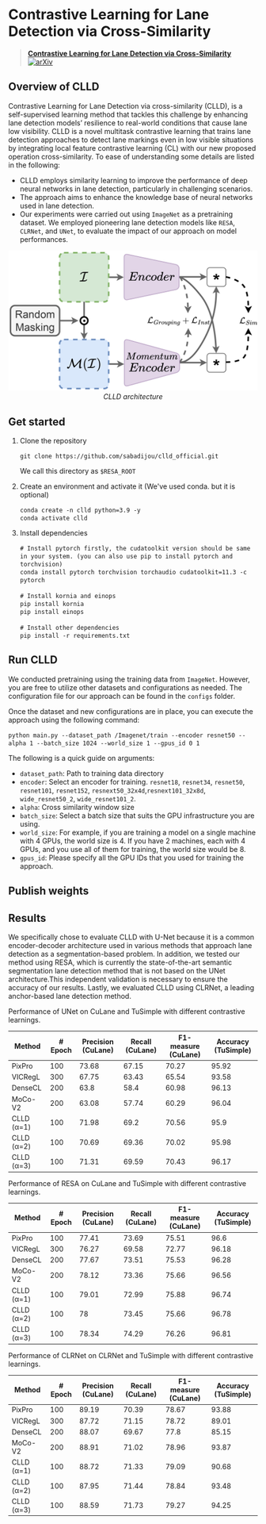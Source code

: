 # Contrastive Learning for Lane Detection via Cross-Similarity
>[**Contrastive Learning for Lane Detection via Cross-Similarity**](https://arxiv.org/abs/2308.08242)<br>
>[![arXiv](https://img.shields.io/badge/arXiv-2312.02151-b31b1b)](https://arxiv.org/abs/2308.08242)

## Overview of CLLD

Contrastive Learning for Lane Detection via cross-similarity (CLLD), is a self-supervised learning method that tackles this challenge by enhancing lane detection models’ resilience to real-world conditions that cause lane low visibility. CLLD is a novel multitask contrastive learning that trains lane detection approaches to detect lane markings even in low visible situations by integrating local feature contrastive learning (CL) with our new proposed operation cross-similarity. To ease of understanding some details are listed in the following:

- CLLD employs similarity learning to improve the performance of deep neural networks in lane detection, particularly in challenging scenarios. 
- The approach aims to enhance the knowledge base of neural networks used in lane detection.
- Our experiments were carried out using `ImageNet` as a pretraining dataset. We employed pioneering lane detection models like  `RESA`, `CLRNet`, and `UNet`, to evaluate the impact of our approach on model performances.

<p align="center">
  <img src="utils/images/architecture.jpg" alt="CLLD architecture" style="width:768px;"><br>
  <i>CLLD architecture</i>
</p>

## Get started
1. Clone the repository
    ```
    git clone https://github.com/sabadijou/clld_official.git
    ```
    We call this directory as `$RESA_ROOT`

2. Create an environment and activate it (We've used conda. but it is optional)

    ```Shell
    conda create -n clld python=3.9 -y
    conda activate clld
    ```

3. Install dependencies

    ```Shell
    # Install pytorch firstly, the cudatoolkit version should be same in your system. (you can also use pip to install pytorch and torchvision)
    conda install pytorch torchvision torchaudio cudatoolkit=11.3 -c pytorch
      
    # Install kornia and einops
    pip install kornia
    pip install einops

    # Install other dependencies
    pip install -r requirements.txt
    ```
## Run CLLD
We conducted pretraining using the training data from `ImageNet`. However, you are free to utilize other datasets and configurations as needed. The configuration file for our approach can be found in the `configs` folder.

Once the dataset and new configurations are in place, you can execute the approach using the following command:

```Shell
python main.py --dataset_path /Imagenet/train --encoder resnet50 --alpha 1 --batch_size 1024 --world_size 1 --gpus_id 0 1 
```
The following is a quick guide on arguments:
- `dataset_path`: Path to training data directory 
- `encoder`: Select an encoder for training. `resnet18`, `resnet34`, `resnet50`, `resnet101`, `resnet152`, `resnext50_32x4d`,`resnext101_32x8d`, `wide_resnet50_2`, `wide_resnet101_2`.
- `alpha`: Cross similarity window size
- `batch_size`: Select a batch size that suits the GPU infrastructure you are using.
- `world_size`: For example, if you are training a model on a single machine with 4 GPUs, the world size is 4. If you have 2 machines, each with 4 GPUs, and you use all of them for training, the world size would be 8.
- `gpus_id`: Please specify all the GPU IDs that you used for training the approach.
## Publish weights


## Results
We specifically chose to evaluate CLLD with U-Net because it is a common encoder-decoder architecture used in various methods that approach lane detection as a segmentation-based problem. In addition, we tested our method using RESA, which is currently the state-of-the-art semantic segmentation lane detection method that is not based on the UNet architecture.This independent validation is necessary to ensure the accuracy of our results. Lastly, we evaluated CLLD using CLRNet, a leading anchor-based lane detection method.

Performance of UNet on CuLane and TuSimple with different contrastive learnings.


<table>
    <thead>
        <tr>
            <th><strong>Method</strong></th>
            <th><strong># Epoch</strong></th>
            <th><strong>Precision (CuLane)</strong></th>
            <th><strong>Recall (CuLane)</strong></th>
            <th><strong>F1-measure (CuLane)</strong></th>
            <th><strong>Accuracy (TuSimple)</strong></th>
        </tr>
    </thead>
    <tbody>
        <tr>
            <td>PixPro</td>
            <td>100</td>
            <td>73.68</td>
            <td>67.15</td>
            <td>70.27</td>
            <td>95.92</td>
        </tr>
        <tr>
            <td>VICRegL</td>
            <td>300</td>
            <td>67.75</td>
            <td>63.43</td>
            <td>65.54</td>
            <td>93.58</td>
        </tr>
        <tr>
            <td>DenseCL</td>
            <td>200</td>
            <td>63.8</td>
            <td>58.4</td>
            <td>60.98</td>
            <td>96.13</td>
        </tr>
        <tr>
            <td>MoCo-V2</td>
            <td>200</td>
            <td>63.08</td>
            <td>57.74</td>
            <td>60.29</td>
            <td>96.04</td>
        </tr>
        <tr>
            <td>CLLD (α=1)</td>
            <td>100</td>
            <td>71.98</td>
            <td>69.2</td>
            <td>70.56</td>
            <td>95.9</td>
        </tr>
        <tr>
            <td>CLLD (α=2)</td>
            <td>100</td>
            <td>70.69</td>
            <td>69.36</td>
            <td>70.02</td>
            <td>95.98</td>
        </tr>
        <tr>
            <td>CLLD (α=3)</td>
            <td>100</td>
            <td>71.31</td>
            <td>69.59</td>
            <td>70.43</td>
            <td>96.17</td>
        </tr>
    </tbody>
</table>

Performance of RESA on CuLane and TuSimple with different contrastive learnings.

<table>
    <thead>
        <tr>
            <th><strong>Method</strong></th>
            <th><strong># Epoch</strong></th>
            <th><strong>Precision (CuLane)</strong></th>
            <th><strong>Recall (CuLane)</strong></th>
            <th><strong>F1-measure (CuLane)</strong></th>
            <th><strong>Accuracy (TuSimple)</strong></th>
        </tr>
    </thead>
    <tbody>
        <tr>
            <td>PixPro</td>
            <td>100</td>
            <td>77.41</td>
            <td>73.69</td>
            <td>75.51</td>
            <td>96.6</td>
        </tr>
        <tr>
            <td>VICRegL</td>
            <td>300</td>
            <td>76.27</td>
            <td>69.58</td>
            <td>72.77</td>
            <td>96.18</td>
        </tr>
        <tr>
            <td>DenseCL</td>
            <td>200</td>
            <td>77.67</td>
            <td>73.51</td>
            <td>75.53</td>
            <td>96.28</td>
        </tr>
        <tr>
            <td>MoCo-V2</td>
            <td>200</td>
            <td>78.12</td>
            <td>73.36</td>
            <td>75.66</td>
            <td>96.56</td>
        </tr>
        <tr>
            <td>CLLD (α=1)</td>
            <td>100</td>
            <td>79.01</td>
            <td>72.99</td>
            <td>75.88</td>
            <td>96.74</td>
        </tr>
        <tr>
            <td>CLLD (α=2)</td>
            <td>100</td>
            <td>78</td>
            <td>73.45</td>
            <td>75.66</td>
            <td>96.78</td>
        </tr>
        <tr>
            <td>CLLD (α=3)</td>
            <td>100</td>
            <td>78.34</td>
            <td>74.29</td>
            <td>76.26</td>
            <td>96.81</td>
        </tr>
    </tbody>
</table>

Performance of CLRNet on CLRNet and TuSimple with different contrastive learnings.


<table>
    <thead>
        <tr>
            <th><strong>Method</strong></th>
            <th><strong># Epoch</strong></th>
            <th><strong>Precision (CuLane)</strong></th>
            <th><strong>Recall (CuLane)</strong></th>
            <th><strong>F1-measure (CuLane)</strong></th>
            <th><strong>Accuracy (TuSimple)</strong></th>
        </tr>
    </thead>
    <tbody>
        <tr>
            <td>PixPro</td>
            <td>100</td>
            <td>89.19</td>
            <td>70.39</td>
            <td>78.67</td>
            <td>93.88</td>
        </tr>
        <tr>
            <td>VICRegL</td>
            <td>300</td>
            <td>87.72</td>
            <td>71.15</td>
            <td>78.72</td>
            <td>89.01</td>
        </tr>
        <tr>
            <td>DenseCL</td>
            <td>200</td>
            <td>88.07</td>
            <td>69.67</td>
            <td>77.8</td>
            <td>85.15</td>
        </tr>
        <tr>
            <td>MoCo-V2</td>
            <td>200</td>
            <td>88.91</td>
            <td>71.02</td>
            <td>78.96</td>
            <td>93.87</td>
        </tr>
        <tr>
            <td>CLLD (α=1)</td>
            <td>100</td>
            <td>88.72</td>
            <td>71.33</td>
            <td>79.09</td>
            <td>90.68</td>
        </tr>
        <tr>
            <td>CLLD (α=2)</td>
            <td>100</td>
            <td>87.95</td>
            <td>71.44</td>
            <td>78.84</td>
            <td>93.48</td>
        </tr>
        <tr>
            <td>CLLD (α=3)</td>
            <td>100</td>
            <td>88.59</td>
            <td>71.73</td>
            <td>79.27</td>
            <td>94.25</td>
        </tr>
    </tbody>
</table>

